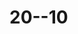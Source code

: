 # 20--10
<div class="flower__g-front__leaf-wrapper flower__g-front__leaf-wrapper--5">
        <div class="flower__g-front__leaf"></div>
      </div>
      <div class="flower__g-front__leaf-wrapper flower__g-front__leaf-wrapper--6">
        <div class="flower__g-front__leaf"></div>
      </div>
      <div class="flower__g-front__leaf-wrapper flower__g-front__leaf-wrapper--7">
        <div class="flower__g-front__leaf"></div>
      </div>
      <div class="flower__g-front__leaf-wrapper flower__g-front__leaf-wrapper--8">
        <div class="flower__g-front__leaf"></div>
      </div>
      <div class="flower__g-front__line"></div>
    </div>
  </div>

  <div class="grow-ans" style="--d:3.2s">
    <div class="flower__g-fr">
      <div class="leaf"></div>
      <div class="flower__g-fr__leaf flower__g-fr__leaf--1"></div>
      <div class="flower__g-fr__leaf flower__g-fr__leaf--2"></div>
      <div class="flower__g-fr__leaf flower__g-fr__leaf--3"></div>
      <div class="flower__g-fr__leaf flower__g-fr__leaf--4"></div>
      <div class="flower__g-fr__leaf flower__g-fr__leaf--5"></div>
      <div class="flower__g-fr__leaf flower__g-fr__leaf--6"></div>
      <div class="flower__g-fr__leaf flower__g-fr__leaf--7"></div>
      <div class="flower__g-fr__leaf flower__g-fr__leaf--8"></div>
    </div>
  </div>

  <div class="long-g long-g--0">
    <div class="grow-ans" style="--d:3s">
      <div class="leaf leaf--0"></div>
    </div>
    <div class="grow-ans" style="--d:2.2s">
      <div class="leaf leaf--1"></div>
    </div>
    <div class="grow-ans" style="--d:3.4s">
      <div class="leaf leaf--2"></div>
    </div>
    <div class="grow-ans" style="--d:3.6s">
      <div class="leaf leaf--3"></div>
    </div>
  </div>

  <div class="long-g long-g--1">
    <div class="grow-ans" style="--d:3.6s">
      <div class="leaf leaf--0"></div>
    </div>
    <div class="grow-ans" style="--d:3.8s">
      <div class="leaf leaf--1"></div>
    </div>
    <div class="grow-ans" style="--d:4s">
      <div class="leaf leaf--2"></div>
    </div>
    <div class="grow-ans" style="--d:4.2s">
      <div class="leaf leaf--3"></div>
    </div>
  </div>

  <div class="long-g long-g--2">
    <div class="grow-ans" style="--d:4s">
      <div class="leaf leaf--0"></div>
    </div>
    <div class="grow-ans" style="--d:4.2s">
      <div class="leaf leaf--1"></div>
    </div>
    <div class="grow-ans" style="--d:4.4s">
      <div class="leaf leaf--2"></div>
    </div>
    <div class="grow-ans" style="--d:4.6s">
      <div class="leaf leaf--3"></div>
    </div>
  </div>

  <div class="long-g long-g--3">
    <div class="grow-ans" style="--d:4s">
      <div class="leaf leaf--0"></div>
    </div>
    <div class="grow-ans" style="--d:4.2s">
      <div class="leaf leaf--1"></div>
    </div>
    <div class="grow-ans" style="--d:3s">
      <div class="leaf leaf--2"></div>
    </div>
    <div class="grow-ans" style="--d:3.6s">
      <div class="leaf leaf--3"></div>
    </div>
  </div>
